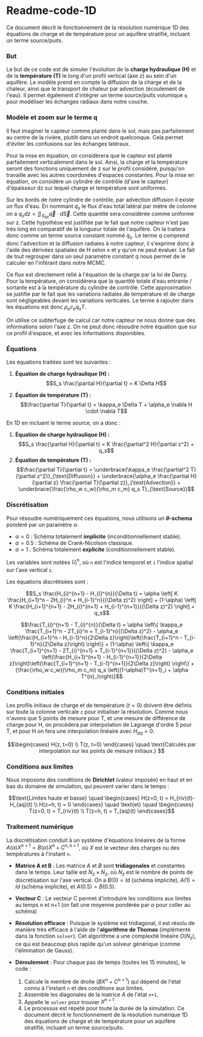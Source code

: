# Readme-code-1D
Ce document décrit le fonctionnement de la résolution numérique 1D des équations de charge et de température pour un aquifère stratifié, incluant un terme source/puits.

### But

Le but de ce code est de simuler l'évolution de la **charge hydraulique (H)** et de la **température (T)** le long d'un profil vertical (axe z) au sein d'un aquifère. Le modèle prend en compte la diffusion de la charge et de la chaleur, ainsi que le transport de chaleur par advection (écoulement de l'eau). Il permet également d'intégrer un terme source/puits volumique `q` pour modéliser les échanges radiaux dans notre couche.

### Modèle et zoom sur le terme q

Il faut imaginer le capteur comme planté dans le sol, mais pas parfaitement au centre de la rivière, plutôt dans un endroit quelconque. Cela permet d'éviter les confusions sur les échanges latéraux.

Pour la mise en équation, on considèrera que le capteur est planté parfaitement verticalement dans le sol. Ainsi, la charge et la température seront des fonctions uniquement de z sur le profil considéré, puisqu'on travaille avec les autres coordonées d'espaces constantes. Pour la mise en équation, on considère un cylindre de contrôle (d'axe le capteur) d'épaisseur dz sur lequel charge et température sont uniformes. 

Sur les bords de notre cylindre de contrôle, par advection diffusion il existe un flux d'eau. En nommant $q_s$ le flux d'eau total latéral par mètre de colonne on a $q_{s}dz =  \iint_{S_{lat}} \vec{q} \cdot d\vec{S}$. Cette quantité sera considérée comme uniforme sur z. Cette hypothèse est justifiée par le fait que notre capteur n'est pas très long en comparatif de la longueur totale de l'aquifère. On la traitera donc comme un terme source constant nommé $q_s$. Le terme q comprend donc l'advection et la diffusion radiales à notre capteur, il s'exprime donc à l'aide des dérivées spatiales de H selon x et y qu'on ne peut évaluer. Le fait de tout regrouper dans un seul paramètre constant q nous permet de le calculer en l'inférant dans notre MCMC.

Ce flux est directement relié à l'équation de la charge par la loi de Darcy. Pour la température, on considérera que la quantité totale d'eau entrante / sortante est à la température du cylindre de contrôle. Cette approximation se justifie par le fait que les variations radiales de température et de charge sont négligeables devant les variations verticales. Le terme à rajouter dans les équations est donc $\rho_e c_e q_s T$.

On utilise ce subterfuge de calcul car notre capteur ne nous donne que des informations selon l'axe z. On ne peut donc résoudre notre équation que sur ce profil d'espace, et avec les informations disponibles.

### Équations

Les équations traitées sont les suivantes :

1.  **Équation de charge hydraulique (H) :**
$$S_s \frac{\partial H}{\partial t} = K \Delta H$$ 

2.  **Équation de température (T) :**
$$\frac{\partial T}{\partial t} = \kappa_e \Delta T + \alpha_e \nabla H \cdot \nabla T$$

En 1D en incluant le terme source, on a donc :

1.  **Équation de charge hydraulique (H) :**
    $$S_s \frac{\partial H}{\partial t} = K \frac{\partial^2 H}{\partial z^2}  + q_s$$
2.  **Équation de température (T) :**
    $$\frac{\partial T}{\partial t} = \underbrace{\kappa_e \frac{\partial^2 T}{\partial z^2}}_{\text{Diffusion}} + \underbrace{\alpha_e \frac{\partial H}{\partial z} \frac{\partial T}{\partial z}}_{\text{Advection}} + \underbrace{\frac{\rho_w c_w}{\rho_m c_m} q_s T}_{\text{Source}}$$

### Discrétisation

Pour résoudre numériquement ces équations, nous utilisons un **$\theta$-schema** pondéré par un paramètre $\alpha$.
* $\alpha = 0$ : Schéma totalement **implicite** (inconditionnellement stable).
* $\alpha = 0.5$ : Schéma de Crank-Nicolson classique.
* $\alpha = 1$ : Schéma totalement **explicite** (conditionnellement stable).

Les variables sont notées $U^{n}_{i}$, où `n` est l'indice temporel et `i` l'indice spatial sur l'axe vertical `z`.

Les équations discrétisées sont :

$$S_s \frac{H_{i}^{n+1} - H_{i}^{n}}{\Delta t} = \alpha \left[ K \frac{H_{i+1}^n - 2H_{i}^n + H_{i-1}^n}{(\Delta z)^2} \right] + (1-\alpha) \left[ K \frac{H_{i+1}^{n+1} - 2H_{i}^{n+1} + H_{i-1}^{n+1}}{(\Delta z)^2} \right] + q_s$$

$$\frac{T_{i}^{n+1} - T_{i}^{n}}{\Delta t} = \alpha \left\{ \kappa_e \frac{T_{i+1}^n - 2T_{i}^n + T_{i-1}^n}{(\Delta z)^2} - \alpha_e \left(\frac{H_{i+1}^n - H_{i-1}^n}{2\Delta z}\right)\left(\frac{T_{i+1}^n - T_{i-1}^n}{2\Delta z}\right) \right\} + (1-\alpha) \left\{ \kappa_e \frac{T_{i+1}^{n+1} - 2T_{i}^{n+1} + T_{i-1}^{n+1}}{(\Delta z)^2} - \alpha_e \left(\frac{H_{i+1}^{n+1} - H_{i-1}^{n+1}}{2\Delta z}\right)\left(\frac{T_{i+1}^{n+1} - T_{i-1}^{n+1}}{2\Delta z}\right) \right\} + {\frac{\rho_w c_w}{\rho_m c_m} q_s \left((1-\alpha)T^{n+1}_i + \alpha T^{n}_i\right)}$$

### Conditions initiales

Les profils initiaux de charge et de température ($t=0$) doivent être définis sur toute la colonne verticale `z` pour initialiser la résolution. Comme nous n'avons que 5 points de mesure pour T, et une mesure de différence de charge pour H, on procédera par interpolation de Lagrange d'ordre 5 pour T, et pour H on fera une interpolation linéaire avec $H_{aq} = 0$. 

$$\begin{cases}
H(z, t=0) \\
T(z, t=0)
\end{cases} \quad
\text{Calculés par interpolation sur les points de mesure initiaux.}
$$

### Conditions aux limites

Nous imposons des conditions de **Dirichlet** (valeur imposée) en haut et en bas du domaine de simulation, qui peuvent varier dans le temps :

$$\text{Limites haute et basse} \quad \begin{cases} H(z=0, t) = H_{riv}(t)-H_{aq}(t) \\ H(z=h, t) = 0 \end{cases} \quad \text{et} \quad \begin{cases} T(z=0, t) = T_{riv}(t) \\ T(z=h, t) = T_{aq}(t) \end{cases}$$

### Traitement numérique

La discrétisation conduit à un système d'équations linéaires de la forme $A(\alpha) X^{n+1} = B(\alpha)X^{n} + C^{n,n+1}$, où $X$ est le vecteur des charges ou des températures à l'instant `n`.

* **Matrice A et B** : Les matrice $A$ et $B$ sont **tridiagonales** et constantes dans le temps. Leur taille est $N_z \times N_z$, où $N_z$ est le nombre de points de discrétisation sur l'axe vertical. On a $B(0)=Id$  (schéma implicite), $A(1)=Id$  (schéma implicite), et $A(0.5) = B(0.5)$.

* **Vecteur C** : Le vecteur C permet d'introduire les conditions aux limites au temps n et n+1 (on fait une moyenne pondérée par $\alpha$ pour coller au schéma)

* **Résolution efficace** : Puisque le système est tridiagonal, il est résolu de manière très efficace à l'aide de l'**algorithme de Thomas** (implémenté dans la fonction `solver`). Cet algorithme a une complexité linéaire $O(N_z)$, ce qui est beaucoup plus rapide qu'un solveur générique (comme l'élimination de Gauss).

* **Déroulement** : Pour chaque pas de temps (toutes les 15 minutes), le code :
    1.  Calcule le membre de droite ($B X^{n} + C^{n+1}$) qui dépend de l'état connu à l'instant `n` et des conditions aux limites. 
    2.  Assemble les diagonales de la matrice $A$ de l'état `n+1`.
    3.  Appelle le `solver` pour trouver $X^{n+1}$.
    4.  Le processus est répété pour toute la durée de la simulation.
Ce document décrit le fonctionnement de la résolution numérique 1D des équations de charge et de température pour un aquifère stratifié, incluant un terme source/puits.